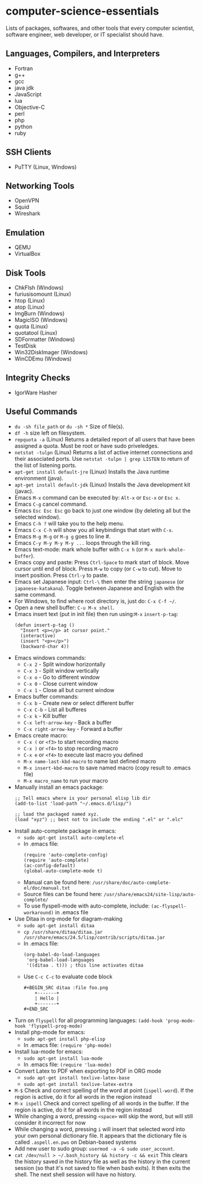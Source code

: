 # computer-science-essentials
Lists of packages, softwares, and other tools that every computer scientist, software engineer, web developer, or IT specialist should have.

## Languages, Compilers, and Interpreters
- Fortran
- g++
- gcc
- java jdk
- JavaScript
- lua
- Objective-C
- perl
- php
- python
- ruby

## SSH Clients
- PuTTY (Linux, Windows)

## Networking Tools
- OpenVPN
- Squid
- Wireshark

## Emulation
- QEMU
- VirtualBox

## Disk Tools
- ChkFlsh (Windows)
- furiusisomount (Linux)
- htop (Linux)
- atop (Linux)
- ImgBurn (Windows)
- MagicISO (Windows)
- quota (Linux)
- quotatool (Linux)
- SDFormatter (Windows)
- TestDisk
- Win32DiskImager (Windows)
- WinCDEmu (Windows)

## Integrity Checks
- IgorWare Hasher

## Useful Commands
- `du -sh file_path` or `du -sh *` Size of file(s).
- `df -h` size left on filesystem.
- `repquota -a` (Linux) Returns a detailed report of all users that have been assigned a quota. Must be root or have sudo priveledges.
- `netstat -tulpn` (Linux) Returns a list of active internet connections and their associated ports. Use `netstat -tulpn | grep LISTEN` to return of the list of listening ports.
- `apt-get install default-jre` (Linux) Installs the Java runtime environment (java).
- `apt-get install default-jdk` (Linux) Installs the Java development kit (javac).
- Emacs `M-x` command can be executed by: `Alt-x` or `Esc-x` or `Esc x`.
- Emacs `C-g` cancel command.
- Emacs `Esc Esc Esc` go back to just one window (by deleting all but the selected window).
- Emacs `C-h ?` will take you to the help menu.
- Emacs `C-x C-h` will show you all keybindings that start with `C-x`.
- Emacs `M-g M-g` or `M-g g` goes to line #.
- Emacs `C-y M-y M-y M-y ...` loops through the kill ring.
- Emacs text-mode: mark whole buffer with `C-x h` (or `M-x mark-whole-buffer`).
- Emacs copy and paste: Press `Ctrl-Space` to mark start of block. Move cursor until end of block. Press `M-w` to copy (or `C-w` to cut). Move to insert position. Press `Ctrl-y` to paste.
- Emacs set Japanese input: `Ctrl-\` then enter the string `japanese` (or `japanese-katakana`). Toggle between Japanese and English with the same command.
- For Windows, to find where root directory is, just do: `C-x C-f ~/`.
- Open a new shell buffer: `C-u M-x shell`.
- Emacs insert text (put in init file) then run using:`M-x` `insert-p-tag`:
  ```
  (defun insert-p-tag ()
    "Insert <p></p> at cursor point."
    (interactive)
    (insert "<p></p>")
    (backward-char 4))
  ```
- Emacs windows commands:
  - `C-x 2` - Split window horizontally
  - `C-x 3` - Split window vertically
  - `C-x o` - Go to different window
  - `C-x 0` - Close current window
  - `C-x 1` - Close all but current window
- Emacs buffer commands:
  - `C-x b` - Create new or select different buffer
  - `C-x C-b` - List all bufferes
  - `C-x k` - Kill buffer
  - `C-x left-arrow-key` - Back a buffer
  - `C-x right-arrow-key` - Forward a buffer
- Emacs create macro:
  - `C-x (` or `<f3>` to start recording macro
  - `C-x )` or `<f4>` to stop recording macro
  - `C-x e` or `<f4>` to execute last macro you defined
  - `M-x name-last-kbd-macro` to name last defined macro
  - `M-x insert-kbd-macro` to save named macro (copy result to .emacs file)
  - `M-x macro_name` to run your macro
- Manually install an emacs package:
  ```
  ;; Tell emacs where is your personal elisp lib dir
  (add-to-list 'load-path "~/.emacs.d/lisp/")

  ;; load the packaged named xyz.
  (load "xyz") ;; best not to include the ending ".el" or ".elc"
  ```
- Install auto-complete package in emacs:
  - `sudo apt-get install auto-complete-el`
  - In .emacs file:
    ```
    (require 'auto-complete-config)
    (require 'auto-complete)
    (ac-config-default)
    (global-auto-complete-mode t)
    ```
  - Manual can be found here: `/usr/share/doc/auto-complete-el/doc/manual.txt`
  - Source files can be found here: `/usr/share/emacs24/site-lisp/auto-complete/`
  - To use flyspell-mode with auto-complete, include: `(ac-flyspell-workaround)` in .emacs file
- Use Ditaa in org-mode for diagram-making
  - `sudo apt-get install ditaa`
  - `cp /usr/share/ditaa/ditaa.jar /usr/share/emacs/24.5/lisp/contrib/scripts/ditaa.jar`
  - In .emacs file:
    ```
    (org-babel-do-load-languages
     'org-babel-load-languages
     '((ditaa . t))) ; this line activates ditaa
    ```
  - Use `C-c C-c` to evaluate code block
    ```
    #+BEGIN_SRC ditaa :file foo.png
        +-------+
        | Hello |
        +-------+
    #+END_SRC
    ```
- Turn on `flyspell` for all programming languages: `(add-hook 'prog-mode-hook 'flyspell-prog-mode)`
- Install php-mode for emacs:
  - `sudo apt-get install php-elisp`
  - In .emacs file: `(require 'php-mode)`
- Install lua-mode for emacs:
  - `sudo apt-get install lua-mode`
  - In .emacs file: `(require 'lua-mode)`
- Convert Latex to PDF when exporting to PDF in ORG mode
  - `sudo apt-get install texlive-latex-base`
  - `sudo apt-get install texlive-latex-extra`
- `M-$` Check and correct spelling of the word at point (`ispell-word`). If the region is active, do it for all words in the region instead
- `M-x ispell` Check and correct spelling of all words in the buffer. If the region is active, do it for all words in the region instead
- While changing a word, pressing `<space>` will skip the word, but will still consider it incorrect for now
- While changing a word, pressing `i` will insert that selected word into your own personal dictionary file. It appears that the dictionary file is called `.aspell.en.pws` on Debian-based systems
- Add new user to sudo group: `usermod -a -G sudo user_account`.
- `cat /dev/null > ~/.bash_history && history -c && exit` This clears the history saved in the history file as well as the history in the current session (so that it's not saved to file when bash exits). It then exits the shell. The next shell session will have no history.
